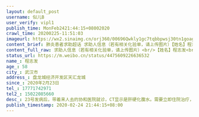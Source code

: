 ```yaml
---
layout: default_post
username: 似儿B
user_verify: vipl1
publish_time: MonFeb2421:44:15+08002020
crawl_time: 20200225-11:51:03
imageurl: https://wx2.sinaimg.cn/orj360/00696Qwkly1gc7tqbbpwsj30tn1goagh.jpg
content_brief: 肺炎患者求助超话 求助人信息（若有相关化验单，请上传图片）【姓名】程志发【年龄】58【所在城市】武汉市【所在小区、社区】盘龙城经济开发区天汇龙城【患病时间】2020年2月23日【联系方式】17771742971【其他紧急联系人】15022085660【病情描述】23号发病后，带着来人去的协和医院就诊， ...全文
content_full_raw: 求助人信息（若有相关化验单，请上传图片）<br/>【姓名】程志发<br/>【年龄】58<br/>【所在城市】武汉市<br/>【所在小区、社区】盘龙城经济开发区天汇龙城<br/>【患病时间】2020年2月23日<br/>【联系方式】17771742971<br/>【其他紧急联系人】15022085660<br/>【病情描述】23号发病后，带着来人去的协和医院就诊，CT显示是肝硬化腹水。需要立即住院治疗，因为药物无法治疗，然后急诊医生告诉我们目前这边只能急诊，无法收患者住院治疗，建议自行寻找可住院的医院治疗，如不及时治疗将会转化癌，危及生命。
status_url: https://m.weibo.cn/status/4475609226636532
name_: 程志发
age_: 58
city_: 武汉市
address_: 盘龙城经济开发区天汇龙城
since_: 2020年2月23日
tel_: 17771742971
tel2_: 15022085660
desc_: 23号发病后，带着来人去的协和医院就诊，CT显示是肝硬化腹水。需要立即住院治疗，因为药物无法治疗，然后急诊医生告诉我们目前这边只能急诊，无法收患者住院治疗，建议自行寻找可住院的医院治疗，如不及时治疗将会转化癌，危及生命。
publish_timestamp: 2020-02-24 21:44:15+08:00
---
```

